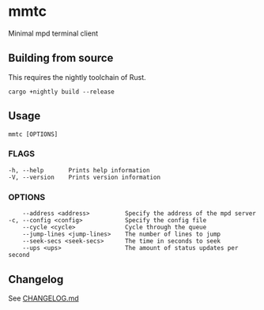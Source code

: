 # mmtc

Minimal mpd terminal client


## Building from source

This requires the nightly toolchain of Rust.

```shell
cargo +nightly build --release
```


## Usage

```
mmtc [OPTIONS]
```

### FLAGS

```
-h, --help       Prints help information
-V, --version    Prints version information
```

### OPTIONS

```
    --address <address>          Specify the address of the mpd server
-c, --config <config>            Specify the config file
    --cycle <cycle>              Cycle through the queue
    --jump-lines <jump-lines>    The number of lines to jump
    --seek-secs <seek-secs>      The time in seconds to seek
    --ups <ups>                  The amount of status updates per second
```


## Changelog

See [CHANGELOG.md](https://github.com/figsoda/mmtc/blob/main/CHANGELOG.md)
